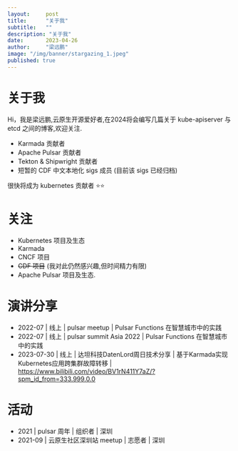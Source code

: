 ```yaml
---
layout:     post 
title:      "关于我"
subtitle:   ""
description: "关于我"
date:       2023-04-26
author:     "梁远鹏"
image: "/img/banner/stargazing_1.jpeg"
published: true
--- 
```


# 关于我

Hi，我是梁远鹏,云原生开源爱好者,在2024将会编写几篇关于 kube-apiserver 与 etcd 之间的博客,欢迎关注.

- Karmada 贡献者
- Apache Pulsar 贡献者
- Tekton & Shipwright 贡献者
- 短暂的 CDF 中文本地化 sigs 成员 (目前该 sigs 已经归档)

很快将成为 kubernetes 贡献者 ⭐⭐

# 关注

- Kubernetes 项目及生态
- Karmada
- CNCF 项目
- ~~CDF 项目~~ (我对此仍然感兴趣,但时间精力有限)
- Apache Pulsar 项目及生态.

# 演讲分享

- 2022-07 | 线上 | pulsar meetup | Pulsar Functions 在智慧城市中的实践 
- 2022-07 | 线上 | pulsar summit Asia 2022 | Pulsar Functions 在智慧城市中的实践
- 2023-07-30 | 线上 | 达坦科技DatenLord周日技术分享 | 基于Karmada实现Kubernetes应用跨集群故障转移 | https://www.bilibili.com/video/BV1rN411Y7aZ/?spm_id_from=333.999.0.0


# 活动

- 2021 | pulsar 周年 | 组织者 | 深圳
- 2021-09 | 云原生社区深圳站 meetup | 志愿者 | 深圳